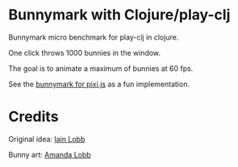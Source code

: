 # Bunnymark with Clojure/play-clj
Bunnymark micro benchmark for play-clj in clojure.

One click throws 1000 bunnies in the window. 

The goal is to animate a maximum of bunnies at 60 fps.

See the [bunnymark for pixi.js](http://www.goodboydigital.com/pixijs/bunnymark/) as a fun implementation.

# Credits

Original idea: [Iain Lobb](http://blog.iainlobb.com/2010/11/display-list-vs-blitting-results.html)

Bunny art: [Amanda Lobb](http://amandalobb.com/)
